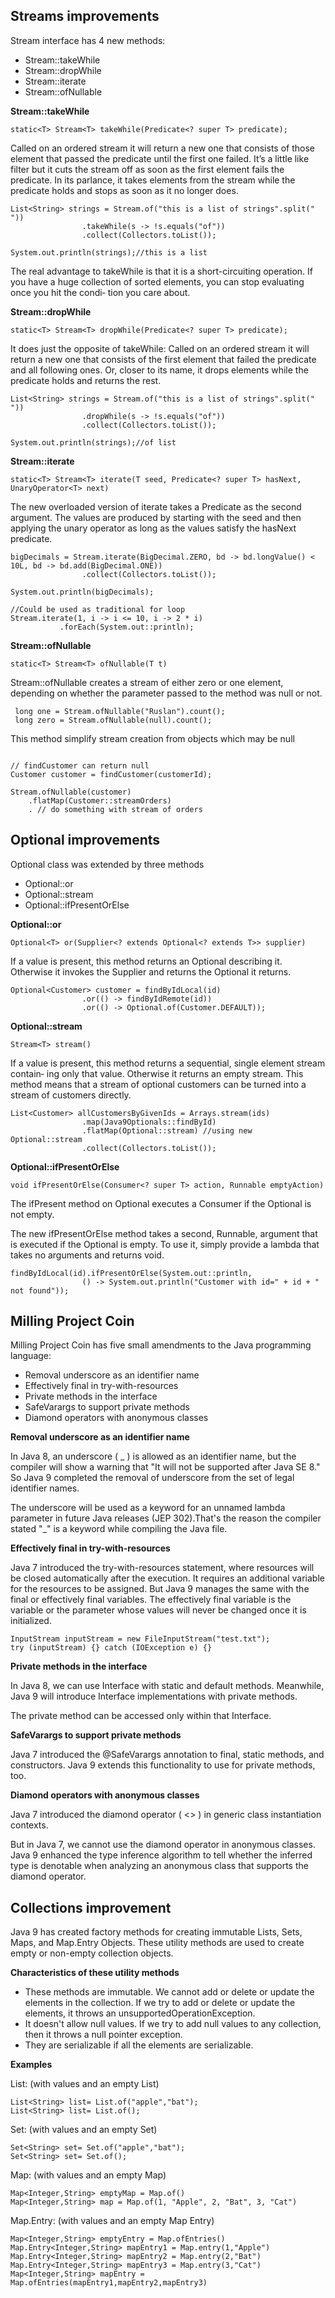 ## Streams improvements

Stream interface has 4 new methods:

 * Stream::takeWhile
 * Stream::dropWhile
 * Stream::iterate
 * Stream::ofNullable


**Stream::takeWhile**

```
static<T> Stream<T> takeWhile(Predicate<? super T> predicate);
```

Called on an ordered stream it will return a new one that consists of those element that passed the predicate until the first one failed. It’s a little like filter but it cuts the stream off as soon as the first element fails the predicate. In its parlance, it takes elements from the stream while the predicate holds and stops as soon as it no longer does.

```
List<String> strings = Stream.of("this is a list of strings".split(" "))
                .takeWhile(s -> !s.equals("of"))
                .collect(Collectors.toList());

System.out.println(strings);//this is a list
```

The real advantage to takeWhile is that it is a short-circuiting operation. If you have a huge collection of sorted elements, you can stop evaluating once you hit the condi‐ tion you care about.

**Stream::dropWhile**

```
static<T> Stream<T> dropWhile(Predicate<? super T> predicate);
```

It does just the opposite of takeWhile: Called on an ordered stream it will return a new one that consists of the first element that failed the predicate and all following ones. Or, closer to its name, it drops elements while the predicate holds and returns the rest.

```
List<String> strings = Stream.of("this is a list of strings".split(" "))
                .dropWhile(s -> !s.equals("of"))
                .collect(Collectors.toList());

System.out.println(strings);//of list
```

**Stream::iterate**

```
static<T> Stream<T> iterate(T seed, Predicate<? super T> hasNext, UnaryOperator<T> next)
```

The new overloaded version of iterate takes a Predicate as the second argument. The values are produced by starting with the seed and then applying the unary operator as long as the values satisfy the hasNext predicate.

```
bigDecimals = Stream.iterate(BigDecimal.ZERO, bd -> bd.longValue() < 10L, bd -> bd.add(BigDecimal.ONE))
                .collect(Collectors.toList());

System.out.println(bigDecimals);

//Could be used as traditional for loop
Stream.iterate(1, i -> i <= 10, i -> 2 * i)
           .forEach(System.out::println);
```

**Stream::ofNullable**

```
static<T> Stream<T> ofNullable(T t)
```

Stream::ofNullable creates a stream of either zero or one element, depending on whether the parameter passed to the method was null or not.

```
 long one = Stream.ofNullable("Ruslan").count();
 long zero = Stream.ofNullable(null).count();
```

This method simplify stream creation from objects which may be null

```

// findCustomer can return null
Customer customer = findCustomer(customerId);

Stream.ofNullable(customer)
	.flatMap(Customer::streamOrders)
	. // do something with stream of orders

```

## Optional improvements

Optional class was extended by three methods

 * Optional::or
 * Optional::stream
 * Optional::ifPresentOrElse

**Optional::or**

```
Optional<T> or(Supplier<? extends Optional<? extends T>> supplier)
```

If a value is present, this method returns an Optional describing it. Otherwise it invokes the Supplier and returns the Optional it returns.

```
Optional<Customer> customer = findByIdLocal(id)
                .or(() -> findByIdRemote(id))
                .or(() -> Optional.of(Customer.DEFAULT));
```

**Optional::stream**

```
Stream<T> stream()
```

If a value is present, this method returns a sequential, single element stream contain‐ ing only that value. Otherwise it returns an empty stream.
This method means that a stream of optional customers can be turned into a stream of customers directly.

```
List<Customer> allCustomersByGivenIds = Arrays.stream(ids)
                .map(Java9Optionals::findById)
                .flatMap(Optional::stream) //using new Optional::stream
                .collect(Collectors.toList());
```

**Optional::ifPresentOrElse**

```
void ifPresentOrElse(Consumer<? super T> action, Runnable emptyAction)
```

The ifPresent method on Optional executes a Consumer if the Optional is not empty.

The new ifPresentOrElse method takes a second, Runnable, argument that is executed if the Optional is empty. To use it, simply provide a lambda that takes no arguments and returns void.

```
findByIdLocal(id).ifPresentOrElse(System.out::println,
                () -> System.out.println("Customer with id=" + id + " not found"));
```

## Milling Project Coin

Milling Project Coin has five small amendments to the Java programming language:

 * Removal underscore as an identifier name
 * Effectively final in try-with-resources
 * Private methods in the interface
 * SafeVarargs to support private methods
 * Diamond operators with anonymous classes

**Removal underscore as an identifier name**

In Java 8, an underscore ( _ ) is allowed as an identifier name, but the compiler will show a warning that "It will not be supported after Java SE 8." So Java 9 completed the removal of underscore from the set of legal identifier names.

The underscore will be used as a keyword for an unnamed lambda parameter in future Java releases (JEP 302).That's the reason the compiler stated "_" is a keyword while compiling the Java file.

**Effectively final in try-with-resources**

Java 7 introduced the try-with-resources statement, where resources will be closed automatically after the execution. It requires an additional variable for the resources to be assigned. But Java 9 manages the same with the final or effectively final variables. The effectively final variable is the variable or the parameter whose values will never be changed once it is initialized.

```
InputStream inputStream = new FileInputStream("test.txt");
try (inputStream) {} catch (IOException e) {}
```

**Private methods in the interface**

In Java 8, we can use Interface with static and default methods. Meanwhile, Java 9 will introduce Interface implementations with private methods.

The private method can be accessed only within that Interface.

**SafeVarargs to support private methods**

Java 7 introduced the @SafeVarargs annotation to final, static methods, and constructors. Java 9 extends this functionality to use for private methods, too.

**Diamond operators with anonymous classes**

Java 7 introduced the diamond operator ( <> ) in generic class instantiation contexts.

But in Java 7, we cannot use the diamond operator in anonymous classes. Java 9 enhanced the type inference algorithm to tell whether the inferred type is denotable when analyzing an anonymous class that supports the diamond operator.

## Collections improvement

Java 9 has created factory methods for creating immutable Lists, Sets, Maps, and Map.Entry Objects. These utility methods are used to create empty or non-empty collection objects.

**Characteristics of these utility methods**

* These methods are immutable. We cannot add or delete or update the elements in the collection. If we try to add or delete or update the elements, it throws an unsupportedOperationException.
* It doesn't allow null values. If we try to add null values to any collection, then it throws a null pointer exception.
* They are serializable if all the elements are serializable.

**Examples**

List: (with values and an empty List)

```
List<String> list= List.of("apple","bat");
List<String> list= List.of();
```

Set: (with values and an empty Set)

```
Set<String> set= Set.of("apple","bat");
Set<String> set= Set.of();
```

Map: (with values and an empty Map)

```
Map<Integer,String> emptyMap = Map.of()
Map<Integer,String> map = Map.of(1, "Apple", 2, "Bat", 3, "Cat")
```

Map.Entry: (with values and an empty Map Entry)

```
Map<Integer,String> emptyEntry = Map.ofEntries()
Map.Entry<Integer,String> mapEntry1 = Map.entry(1,"Apple")
Map.Entry<Integer,String> mapEntry2 = Map.entry(2,"Bat")
Map.Entry<Integer,String> mapEntry3 = Map.entry(3,"Cat")
Map<Integer,String> mapEntry = Map.ofEntries(mapEntry1,mapEntry2,mapEntry3)
```